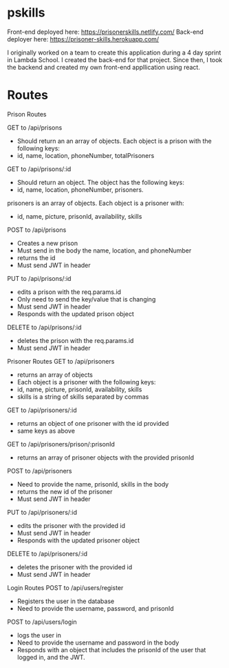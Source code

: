 # pskills
Front-end deployed here: https://prisonerskills.netlify.com/
Back-end deployer here: https://prisoner-skills.herokuapp.com/

I originally worked on a team to create this application during a 4 day sprint in Lambda School. I created the back-end for that project. Since then, I took the backend and created my own front-end appllication using react.


# Routes
Prison Routes

GET to /api/prisons
- Should return an an array of objects. Each object is a prison with the following keys:
- id, name, location, phoneNumber, totalPrisoners


GET to /api/prisons/:id
- Should return an object. The object has the following keys:
- id, name, location, phoneNumber, prisoners.

prisoners is an array of objects. Each object is a prisoner with:
- id, name, picture, prisonId, availability, skills

POST to /api/prisons
- Creates a new prison
- Must send in the body the name, location, and phoneNumber
- returns the id
- Must send JWT in header

PUT to /api/prisons/:id
- edits a prison with the req.params.id
- Only need to send the key/value that is changing
- Must send JWT in header
- Responds with the updated prison object

DELETE to /api/prisons/:id
- deletes the prison with the req.params.id
- Must send JWT in header


Prisoner Routes
GET to /api/prisoners
- returns an array of objects
- Each object is a prisoner with the following keys:
- id, name, picture, prisonId, availability, skills
- skills is a string of skills separated by commas

GET to /api/prisoners/:id
- returns an object of one prisoner with the id provided
- same keys as above

GET to /api/prisoners/prison/:prisonId
- returns an array of prisoner objects with the provided prisonId

POST to /api/prisoners
- Need to provide the name, prisonId, skills in the body
- returns the new id of the prisoner
- Must send JWT in header

PUT to /api/prisoners/:id
- edits the prisoner with the provided id
- Must send JWT in header
- Responds with the updated prisoner object

DELETE to /api/prisoners/:id
- deletes the prisoner with the provided id
- Must send JWT in header


Login Routes
POST to /api/users/register
- Registers the user in the database
- Need to provide the username, password, and prisonId

POST to /api/users/login
- logs the user in
- Need to provide the username and password in the body
- Responds with an object that includes the prisonId of the user that logged in, and the JWT.